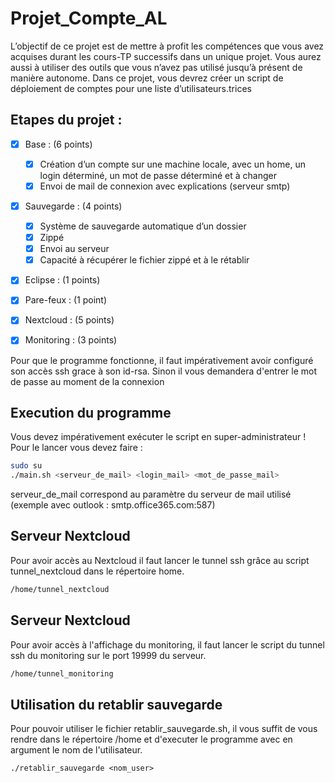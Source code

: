 # Projet_Compte_AL

L’objectif de ce projet est de mettre à profit les compétences que vous avez acquises durant les cours-TP successifs dans un unique projet. Vous aurez aussi à utiliser des outils que vous n’avez pas utilisé jusqu’à présent de manière autonome. Dans ce projet, vous devrez créer un script de déploiement de comptes pour une liste d’utilisateurs.trices

## Etapes du projet :
- [X] Base : (6 points)
    - [x] Création d’un compte sur une machine locale, avec un home, un login déterminé, un mot de passe déterminé et à changer
    - [X] Envoi de mail de connexion avec explications (serveur smtp)
- [X] Sauvegarde : (4 points)
    - [X] Système de sauvegarde automatique d’un dossier
    - [X] Zippé
    - [X] Envoi au serveur
    - [X] Capacité à récupérer le fichier zippé et à le rétablir
- [X] Eclipse : (1 points)
- [X] Pare-feux : (1 point)
- [X] Nextcloud : (5 points)
- [X] Monitoring : (3 points)


Pour que le programme fonctionne, il faut impérativement avoir configuré son accès ssh grace à son id-rsa. Sinon il vous demandera d'entrer le mot de passe au moment de la connexion


## Execution du programme
Vous devez impérativement exécuter le script en super-administrateur !
Pour le lancer vous devez faire :
```bash
sudo su
./main.sh <serveur_de_mail> <login_mail> <mot_de_passe_mail>
```
serveur_de_mail correspond au paramètre du serveur de mail utilisé (exemple avec outlook : smtp.office365.com:587)


## Serveur Nextcloud
Pour avoir accès au Nextcloud il faut lancer le tunnel ssh grâce au script tunnel_nextcloud dans le répertoire home.
```bash
/home/tunnel_nextcloud
```

## Serveur Nextcloud
Pour avoir accès à l'affichage du monitoring, il faut lancer le script du tunnel ssh du monitoring sur le port 19999 du serveur.
```bash
/home/tunnel_monitoring
```

## Utilisation du retablir sauvegarde
Pour pouvoir utiliser le fichier retablir_sauvegarde.sh, il vous suffit de vous rendre dans le répertoire /home et d'executer le programme avec en argument le nom de l'utilisateur.
```
./retablir_sauvegarde <nom_user>
```
